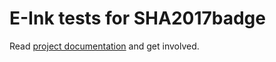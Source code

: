 # E-Ink tests for SHA2017badge

Read [project documentation](https://wiki.sha2017.org/index.php/Projects:Badge) and get involved.

